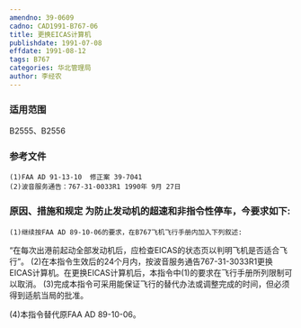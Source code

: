 ```yaml
---
amendno: 39-0609
cadno: CAD1991-B767-06
title: 更换EICAS计算机
publishdate: 1991-07-08
effdate: 1991-08-12
tags: B767
categories: 华北管理局
author: 李经农
---
```


### 适用范围 
B2555、B2556

<!--more-->
### 参考文件
    (1)FAA AD 91-13-10  修正案 39-7041 
    (2)波音服务通告：767-31-0033R1 1990年 9月 27日

### 原因、措施和规定     为防止发动机的超速和非指令性停车，今要求如下: 
    (1)继续按FAA AD 89-10-06的要求，在B767飞机飞行手册内加入下列叙述: 
“在每次出港前起动全部发动机后，应检查EICAS的状态页以判明飞机是否适合飞行”。 
(2)在本指令生效后的24个月内，按波音服务通告767-31-3033R1更换EICAS计算机。在更换EICAS计算机后，本指令中(1)的要求在飞行手册所列限制可以取消。 
    (3)完成本指令可采用能保证飞行的替代办法或调整完成的时间，但必须得到适航当局的批准。 

(4)本指令替代原FAA AD 89-10-06。
  

